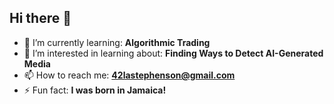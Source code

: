 ## Hi there 👋

- 🌱 I’m currently learning: **Algorithmic Trading**
- 👯 I’m interested in learning about: **Finding Ways to Detect AI-Generated Media**
- 📫 How to reach me: **[42lastephenson@gmail.com](mailto:42lastephenson@gmail.com)**
- ⚡ Fun fact: **I was born in Jamaica!**

<!--
- 🔭 I’m currently working on ...
- 🤔 I’m looking for help with ...
- 💬 Ask me about ...
- 😄 Pronouns: ...
-->
